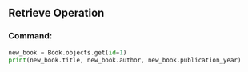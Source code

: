## Retrieve Operation

### Command:
```python
new_book = Book.objects.get(id=1)
print(new_book.title, new_book.author, new_book.publication_year)

